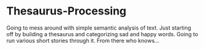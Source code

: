 # Thesaurus-Processing
Going to mess around with simple semantic analysis of text. Just starting off by building a thesaurus and categorizing sad and happy words.
Going to run various short stories through it. From there who knows...
